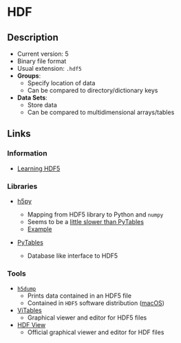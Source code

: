 # HDF

## Description

- Current version: 5
- Binary file format
- Usual extension: `.hdf5`
- **Groups**:
  - Specify location of data
  - Can be compared to directory/dictionary keys
- **Data Sets**:
  - Store data
  - Can be compared to multidimensional arrays/tables

## Links

### Information

- [Learning HDF5](https://portal.hdfgroup.org/display/HDF5/Learning+HDF5)

### Libraries

- [h5py](http://h5py.org)

  - Mapping from HDF5 library to Python and `numpy`
  - Seems to be a [little slower than PyTables](https://stackoverflow.com/questions/57953554)
  - [Example](Source/h5.py)

- [PyTables](http://www.pytables.org)
  - Database like interface to HDF5

### Tools

- [`h5dump`](https://portal.hdfgroup.org/display/support/Downloads)
  - Prints data contained in an HDF5 file
  - Contained in `HDF5` software distribution ([macOS](https://formulae.brew.sh/formula/hdf5))
- [ViTables](https://vitables.org)
  - Graphical viewer and editor for HDF5 files
- [HDF View](https://www.hdfgroup.org/downloads/hdfview/)
  - Official graphical viewer and editor for HDF files
